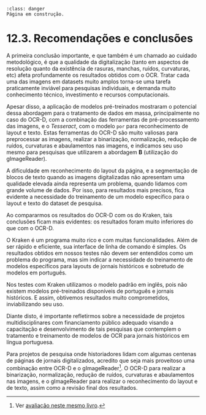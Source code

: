 ```{admonition} Atenção
:class: danger
Página em construção.
```

# 12.3. Recomendações e conclusões

A primeira conclusão importante, e que também é um chamado ao cuidado metodológico, é que a qualidade da digitalização (tanto em aspectos de resolução quanto da existência de rasuras, manchas, ruídos, curvaturas, etc) afeta profundamente os resultados obtidos com o OCR. Tratar cada uma das imagens em datasets muito amplos torna-se uma tarefa praticamente inviável para pesquisas individuais, e demanda muito conhecimento técnico, investimento e recursos computacionais.

Apesar disso, a aplicação de modelos pré-treinados mostraram o potencial dessa abordagem para o tratamento de dados em massa, principalmente no caso do OCR-D, com a combinação das ferramentas de pré-processamento das imagens, e o *Tesseract*, com o modelo `por` para reconhecimento de layout e texto. Estas ferramentas do OCR-D são muito valiosas para preprocessar as imagens, realizar a binarização, normalização, redução de ruídos, curvaturas e abaulamentos nas imagens, e indicamos seu uso mesmo para pesquisas que utilizarem a abordagem **B** (utilização do gImageReader).

A dificuldade em reconhecimento do layout da página, e a segmentação de blocos de texto quando as imagens digitalizadas não apresentam uma qualidade elevada ainda representa um problema, quando lidamos com grande volume de dados. Por isso, para resultados mais precisos, fica evidente a necessidade do treinamento de um modelo específico para o layout e texto do dataset de pesquisa.

Ao compararmos os resultados do OCR-D com os do Kraken, tais conclusões ficam mais evidentes: os resultados foram muito inferiores do que com o OCR-D. 

O Kraken é um programa muito rico e com muitas funcionalidades. Além de ser rápido e eficiente, sua interface de linha de comando é simples. Os resultados obtidos em nossos testes não devem ser entendidos como um problema do programa, mas sim indicar a necessidade do treinamento de modelos específicos para layouts de jornais históricos e sobretudo de modelos em português. 

Nos testes com Kraken utilizamos o modelo padrão em inglês, pois não existem modelos pré-treinados disponíveis de português e jornais históricos. E assim, obtivemos resultados muito comprometidos, inviabilizando seu uso.

Diante disto, é importante refletirmos sobre a necessidade de projetos multidisciplinares com financiamento público adequado visando a capacitação e desenvolvimento de tais pesquisas que contemplem o tratamento e treinamento de modelos de OCR para jornais históricos em língua portuguesa.

Para projetos de pesquisa onde historiadores lidam com algumas centenas de páginas de jornais digitalizados, acredito que seja mais proveitoso uma combinação entre OCR-D e o gImageReader[^gimagereader]. O OCR-D para realizar a binarização, normalização, redução de ruídos, curvaturas e abaulamentos nas imagens, e o gImageReader para realizar o reconhecimento do layout e de texto, assim como a revisão final dos resultados.

[^gimagereader]: Ver [avaliação neste mesmo livro](../../part4/capitulo13/sec131.ipynb).